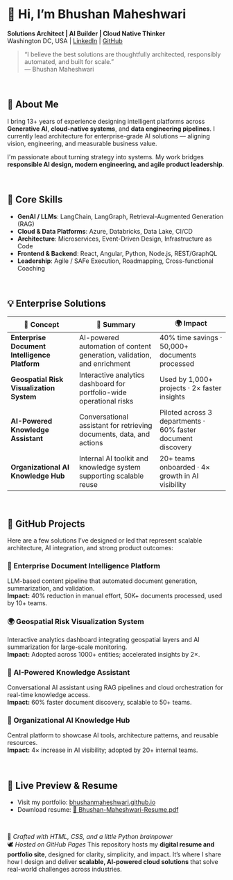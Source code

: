 # 👋 Hi, I’m Bhushan Maheshwari

**Solutions Architect | AI Builder | Cloud Native Thinker**  
Washington DC, USA | [LinkedIn](https://www.linkedin.com/in/bhushanmaheshwari) | [GitHub](https://github.com/bhushanmaheshwari)

> “I believe the best solutions are thoughtfully architected, responsibly automated, and built for scale.”  
> — Bhushan Maheshwari

<br/>

## 💼 About Me

I bring 13+ years of experience designing intelligent platforms across **Generative AI**, **cloud-native systems**, and **data engineering pipelines**. I currently lead architecture for enterprise-grade AI solutions — aligning vision, engineering, and measurable business value.

I'm passionate about turning strategy into systems. My work bridges **responsible AI design, modern engineering, and agile product leadership**.

<br/>

## 🔧 Core Skills

- **GenAI / LLMs**: LangChain, LangGraph, Retrieval-Augmented Generation (RAG)
- **Cloud & Data Platforms**: Azure, Databricks, Data Lake, CI/CD
- **Architecture**: Microservices, Event-Driven Design, Infrastructure as Code
- **Frontend & Backend**: React, Angular, Python, Node.js, REST/GraphQL
- **Leadership**: Agile / SAFe Execution, Roadmapping, Cross-functional Coaching

<br/>


## 💡 Enterprise Solutions

| 🧠 Concept | 🧩 Summary | 🌍 Impact |
|---------|-------------|--------|
| **Enterprise Document Intelligence Platform** | AI-powered automation of content generation, validation, and enrichment | 40% time savings · 50,000+ documents processed |
| **Geospatial Risk Visualization System** | Interactive analytics dashboard for portfolio-wide operational risks | Used by 1,000+ projects · 2× faster insights |
| **AI-Powered Knowledge Assistant** | Conversational assistant for retrieving documents, data, and actions | Piloted across 3 departments · 60% faster document discovery |
| **Organizational AI Knowledge Hub** | Internal AI toolkit and knowledge system supporting scalable reuse | 20+ teams onboarded · 4× growth in AI visibility |

<br/>

## 🚀 GitHub Projects

Here are a few solutions I’ve designed or led that represent scalable architecture, AI integration, and strong product outcomes:

### 🧠 Enterprise Document Intelligence Platform  
LLM-based content pipeline that automated document generation, summarization, and validation.  
**Impact:** 40% reduction in manual effort, 50K+ documents processed, used by 10+ teams.

### 🌍 Geospatial Risk Visualization System  
Interactive analytics dashboard integrating geospatial layers and AI summarization for large-scale monitoring.  
**Impact:** Adopted across 1000+ entities; accelerated insights by 2×.

### 🤖 AI-Powered Knowledge Assistant  
Conversational AI assistant using RAG pipelines and cloud orchestration for real-time knowledge access.  
**Impact:** 60% faster document discovery, scalable to 50+ teams.

### 🧩 Organizational AI Knowledge Hub  
Central platform to showcase AI tools, architecture patterns, and reusable resources.  
**Impact:** 4× increase in AI visibility; adopted by 20+ internal teams.

<br/>

## 📄 Live Preview & Resume

- Visit my portfolio: [bhushanmaheshwari.github.io](https://bhushanmaheshwari.github.io/)
- Download resume: [📄 Bhushan-Maheshwari-Resume.pdf](./Bhushan-Maheshwari-Resume.pdf)

<br/>

🧭 *Crafted with HTML, CSS, and a little Python brainpower*  
🕊️ _Hosted on GitHub Pages_ 
This repository hosts my **digital resume and portfolio site**, designed for clarity, simplicity, and impact. It’s where I share how I design and deliver **scalable, AI-powered cloud solutions** that solve real-world challenges across industries.

